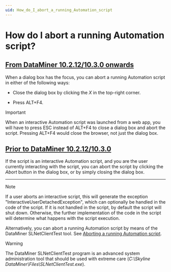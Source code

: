 ```yaml
---
uid: How_do_I_abort_a_running_Automation_script
---
```


# How do I abort a running Automation script?

## [From DataMiner 10.2.12/10.3.0 onwards](#tab/tabid-1)

When a dialog box has the focus, you can abort a running Automation script in either of the following ways:

- Close the dialog box by clicking the *X* in the top-right corner.

- Press ALT+F4.

> [!IMPORTANT]
> When an interactive Automation script was launched from a web app, you will have to press ESC instead of ALT+F4 to close a dialog box and abort the script. Pressing ALT+F4 would close the browser, not just the dialog box.

## [Prior to DataMiner 10.2.12/10.3.0](#tab/tabid-2)

If the script is an interactive Automation script, and you are the user currently interacting with the script, you can abort the script by clicking the *Abort* button in the dialog box, or by simply closing the dialog box.

***

> [!NOTE]
> If a user aborts an interactive script, this will generate the exception "InteractiveUserDetachedException", which can optionally be handled in the code of the script. If it is not handled in the script, by default the script will shut down. Otherwise, the further implementation of the code in the script will determine what happens with the script execution.

Alternatively, you can abort a running Automation script by means of the DataMiner SLNetClientTest tool. See [Aborting a running Automation script](xref:SLNetClientTest_aborting_running_script).

> [!WARNING]
> The DataMiner SLNetClientTest program is an advanced system administration tool that should be used with extreme care (*C:\\Skyline DataMiner\\Files\\SLNetClientTest.exe*).
